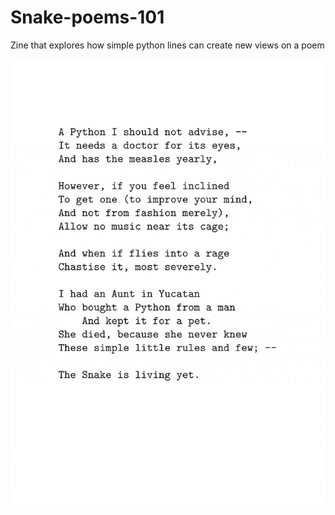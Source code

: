 # Snake-poems-101
Zine that explores how simple python lines can create new views on a poem

![](poem-output.gif)
